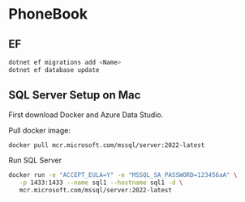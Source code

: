 # PhoneBook

## EF
```bash
dotnet ef migrations add <Name>
dotnet ef database update
```

## SQL Server Setup on Mac
First download Docker and Azure Data Studio.

Pull docker image:
```bash
docker pull mcr.microsoft.com/mssql/server:2022-latest
```

Run SQL Server
```bash
docker run -e "ACCEPT_EULA=Y" -e "MSSQL_SA_PASSWORD=123456aA" \
   -p 1433:1433 --name sql1 --hostname sql1 -d \
   mcr.microsoft.com/mssql/server:2022-latest
```
